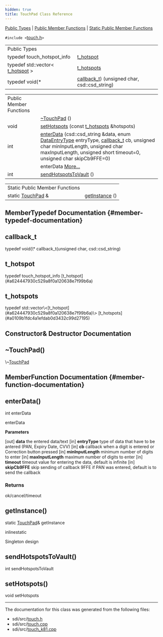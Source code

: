 ```yaml
---
hidden: true
title: TouchPad Class Reference
---
```


[Public Types](#pub-types) \| [Public Member Functions](#pub-methods) \| [Static Public Member Functions](#pub-static-methods)

`#include <`<a href="touch_8h_source.md">touch.h</a>`>`

|  |  |
|----|----|
| Public Types |  |
| typedef touch_hotspot_info  | [t_hotspot](#a624447930c529a8f0a120638e7f99b6a) |
| typedef std::vector\< [t_hotspot](#a624447930c529a8f0a120638e7f99b6a) \>  | [t_hotspots](#a0109b1fdc4a1efdab0d3432c99d27195) |
| typedef void(\*  | [callback_t](#a0b604e34d37748d5a896f2cca32a346f)) (unsigned char, csd::csd_string) |

|  |  |
|----|----|
| Public Member Functions |  |
|   | [\~TouchPad](#a9722b674f0372f17b672da52d675b4f4) () |
| void  | [setHotspots](#a5073ea9a20f6903c7f4b23aac55c7326) (const [t_hotspots](#a0109b1fdc4a1efdab0d3432c99d27195) &hotspots) |
| int  | [enterData](#ae75da121153940018e2e437cede0cc3d) (csd::csd_string &data, enum <a href="ui_8h.md#a20ac1546c46d429507d181c015aaa912">DataEntryType</a> entryType, [callback_t](#a0b604e34d37748d5a896f2cca32a346f) cb, unsigned char minInputLength, unsigned char maxInputLength, unsigned short timeout=0, unsigned char skipCb9FFE=0) |
|   | enterData [More\...](#ae75da121153940018e2e437cede0cc3d)<br/> |
| int  | [sendHotspotsToVault](#a5a5d358995916af5b65d7e169e87cbe3) () |

|  |  |
|----|----|
| Static Public Member Functions |  |
| static <a href="class_touch_pad.md">TouchPad</a> &  | [getInstance](#adbf9affd00664ea4c37d0b5e2e6f65e0) () |

## MemberTypedef Documentation {#member-typedef-documentation}

## callback_t <a href="#a0b604e34d37748d5a896f2cca32a346f" id="a0b604e34d37748d5a896f2cca32a346f"></a>

<p>typedef void(\* callback_t(unsigned char, csd::csd_string)</p>

## t_hotspot <a href="#a624447930c529a8f0a120638e7f99b6a" id="a624447930c529a8f0a120638e7f99b6a"></a>

<p>typedef touch_hotspot_info [t_hotspot](#a624447930c529a8f0a120638e7f99b6a)</p>

## t_hotspots <a href="#a0109b1fdc4a1efdab0d3432c99d27195" id="a0109b1fdc4a1efdab0d3432c99d27195"></a>

<p>typedef std::vector\<[t_hotspot](#a624447930c529a8f0a120638e7f99b6a)\> [t_hotspots](#a0109b1fdc4a1efdab0d3432c99d27195)</p>

## Constructor& Destructor Documentation

## \~TouchPad() <a href="#a9722b674f0372f17b672da52d675b4f4" id="a9722b674f0372f17b672da52d675b4f4"></a>

<p>\~<a href="class_touch_pad.md">TouchPad</a></p>

## MemberFunction Documentation {#member-function-documentation}

## enterData() <a href="#ae75da121153940018e2e437cede0cc3d" id="ae75da121153940018e2e437cede0cc3d"></a>

<p>int enterData</p>

enterData

**Parameters**

\[out\] **data** the entered data/text \[in\] **entryType** type of data that have to be antered (PAN, Expiry Date, CVV) \[in\] **cb** callback when a digit is entered or Correction button pressed \[in\] **minInputLength** minimum number of digits to enter \[in\] **maxInputLength** maximum number of digits to enter \[in\] **timeout** timeout value for entering the data, default is infinite \[in\] **skipCb9FFE** skip sending of callback 9FFE if PAN was entered, default is to send the callback

### Returns

ok/cancel/timeout

## getInstance() <a href="#adbf9affd00664ea4c37d0b5e2e6f65e0" id="adbf9affd00664ea4c37d0b5e2e6f65e0"></a>

<p>static <a href="class_touch_pad.md">TouchPad</a>& getInstance</p>

inlinestatic

Singleton design

## sendHotspotsToVault() <a href="#a5a5d358995916af5b65d7e169e87cbe3" id="a5a5d358995916af5b65d7e169e87cbe3"></a>

<p>int sendHotspotsToVault</p>

## setHotspots() <a href="#a5073ea9a20f6903c7f4b23aac55c7326" id="a5073ea9a20f6903c7f4b23aac55c7326"></a>

<p>void setHotspots</p>

------------------------------------------------------------------------

The documentation for this class was generated from the following files:

- sdi/src/<a href="touch_8h_source.md">touch.h</a>
- sdi/src/<a href="touch_8cpp.md">touch.cpp</a>
- sdi/src/<a href="touch__k81_8cpp.md">touch_k81.cpp</a>
